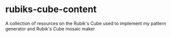 # rubiks-cube-content
A collection of resources on the Rubik's Cube used to implement my pattern generator and Rubik's Cube mosaic maker
